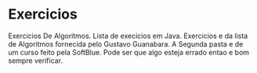 # Exercicios
 Exercicios De Algoritmos.
 Lista de execicios em Java.
 Exercicios e da lista de Algoritmos fornecida pelo Gustavo Guanabara.
 A Segunda pasta e de um curso feito pela SoftBlue.
 Pode ser que algo esteja errado entao e bom sempre verificar.

 
 
